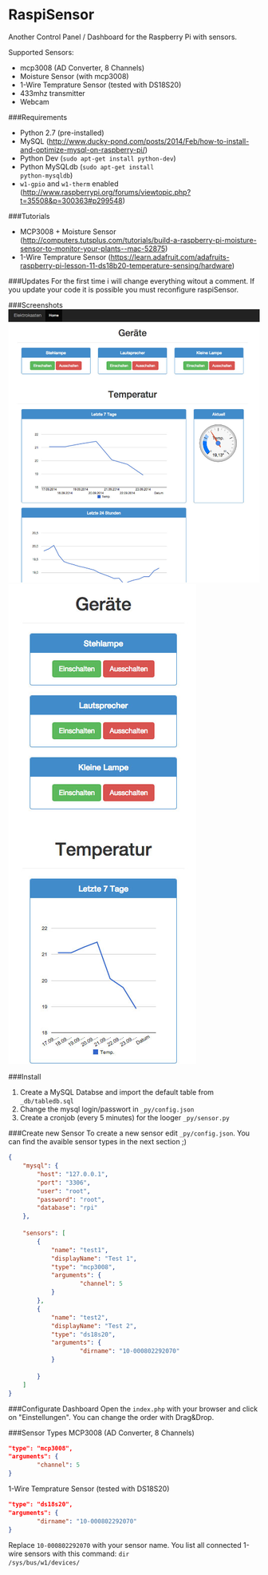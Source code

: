RaspiSensor
===========

Another Control Panel / Dashboard for the Raspberry Pi with sensors.


Supported Sensors:

 * mcp3008 (AD Converter, 8 Channels)
 * Moisture Sensor (with mcp3008)
 * 1-Wire Temprature Sensor (tested with DS18S20)
 * 433mhz transmitter
 * Webcam
 
###Requirements
 * Python 2.7 (pre-installed)
 * MySQL (http://www.ducky-pond.com/posts/2014/Feb/how-to-install-and-optimize-mysql-on-raspberry-pi/)
 * Python Dev (<code>sudo apt-get install python-dev</code>)
 * Python MySQLdb (<code>sudo apt-get install python-mysqldb</code>)
 * <code>w1-gpio</code> and <code>w1-therm</code> enabled (http://www.raspberrypi.org/forums/viewtopic.php?t=35508&p=300363#p299548)
 
###Tutorials
 * MCP3008 + Moisture Sensor (http://computers.tutsplus.com/tutorials/build-a-raspberry-pi-moisture-sensor-to-monitor-your-plants--mac-52875)
 * 1-Wire Temprature Sensor (https://learn.adafruit.com/adafruits-raspberry-pi-lesson-11-ds18b20-temperature-sensing/hardware)

###Updates
For the first time i will change everything witout a comment. If you update your code it is possible you must reconfigure raspiSensor.

###Screenshots
![](https://github.com/DevertNet/RaspiSensor/blob/master/img/screenshots/1.jpg)
![](https://github.com/DevertNet/RaspiSensor/blob/master/img/screenshots/2.jpg)

###Install
1. Create a MySQL Databse and import the default table from <code>_db/tabledb.sql</code>
2. Change the mysql login/passwort in <code>_py/config.json</code>
3. Create a cronjob (every 5 minutes) for the looger <code>_py/sensor.py</code>


###Create new Sensor
To create a new sensor edit <code>_py/config.json</code>. You can find the avaible sensor types in the next section ;)
```json
{
    "mysql": {
		"host": "127.0.0.1",
		"port": "3306",
		"user": "root",
		"password": "root",
		"database": "rpi"
	},
	
	"sensors": [
		{
			"name": "test1",
			"displayName": "Test 1",
			"type": "mcp3008",
			"arguments": {
					"channel": 5
			}
		},
		{
			"name": "test2",
			"displayName": "Test 2",
			"type": "ds18s20",
			"arguments": {
					"dirname": "10-000802292070"
			}
			
		}
	]
}
```


###Configurate Dashboard
Open the <code>index.php</code> with your browser and click on "Einstellungen". You can change the order with Drag&Drop.


###Sensor Types
MCP3008 (AD Converter, 8 Channels)
```json
"type": "mcp3008",
"arguments": {
		"channel": 5
}
```

1-Wire Temprature Sensor (tested with DS18S20)
```json
"type": "ds18s20",
"arguments": {
		"dirname": "10-000802292070"
}
```
Replace <code>10-000802292070</code> with your sensor name. You list all connected 1-wire sensors with this command: <code>dir /sys/bus/w1/devices/</code>